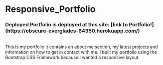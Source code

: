 # Responsive_Portfolio
<h3>Deployed Portfolio is deployed at this site: [link to Portfolio!](https://obscure-everglades-64350.herokuapp.com/)</h3>
<br>
This is my portfolio it contains an about me section, my latest projects and information on how to get in contact with me. I built my portfolio using the Bootstrap CSS Framework because I wanted a responsive layout.

